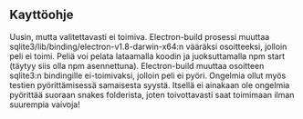**Kayttöohje**
--------------
Uusin, mutta valitettavasti ei toimiva. Electron-build prosessi muuttaa sqlite3/lib/binding/electron-v1.8-darwin-x64:n vääräksi osoitteeksi, jolloin peli ei toimi. Peliä voi pelata lataamalla koodin ja juoksuttamalla npm start (täytyy siis olla npm asennettuna). Electron-build muuttaa osoitteen sqlite3:n bindingille ei-toimivaksi, jolloin peli ei pyöri. Ongelmia ollut myös testien pyörittämisessä samaisesta syystä. Itsellä ei ainakaan ole ongelmia pyörittää suoraan snakes folderista, joten toivottavasti saat toimimaan ilman suurempia vaivoja!

